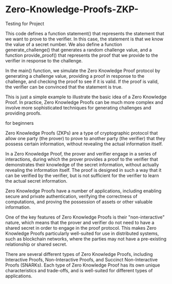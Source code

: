 # Zero-Knowledge-Proofs-ZKP-
Testing for Project

This code defines a function statement() that represents the statement that we want to prove to the verifier. In this case, the statement is that we know the value of a secret number. We also define a function generate_challenge() that generates a random challenge value, and a function provide_proof() that represents the proof that we provide to the verifier in response to the challenge.

In the main() function, we simulate the Zero Knowledge Proof protocol by generating a challenge value, providing a proof in response to the challenge, and checking the proof to see if it is valid. If the proof is valid, the verifier can be convinced that the statement is true.

This is just a simple example to illustrate the basic idea of a Zero Knowledge Proof. In practice, Zero Knowledge Proofs can be much more complex and involve more sophisticated techniques for generating challenges and providing proofs.




for beginners

Zero Knowledge Proofs (ZKPs) are a type of cryptographic protocol that allow one party (the prover) to prove to another party (the verifier) that they possess certain information, without revealing the actual information itself.

In a Zero Knowledge Proof, the prover and verifier engage in a series of interactions, during which the prover provides a proof to the verifier that demonstrates their knowledge of the secret information, without actually revealing the information itself. The proof is designed in such a way that it can be verified by the verifier, but is not sufficient for the verifier to learn the actual secret information.

Zero Knowledge Proofs have a number of applications, including enabling secure and private authentication, verifying the correctness of computations, and proving the possession of assets or other valuable information.

One of the key features of Zero Knowledge Proofs is their "non-interactive" nature, which means that the prover and verifier do not need to have a shared secret in order to engage in the proof protocol. This makes Zero Knowledge Proofs particularly well-suited for use in distributed systems, such as blockchain networks, where the parties may not have a pre-existing relationship or shared secret.

There are several different types of Zero Knowledge Proofs, including Interactive Proofs, Non-Interactive Proofs, and Succinct Non-Interactive Proofs (SNARKs). Each type of Zero Knowledge Proof has its own unique characteristics and trade-offs, and is well-suited for different types of applications.
